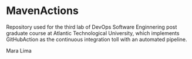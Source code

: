 # MavenActions

Repository used for the third lab of DevOps Software Enginnering post graduate course at Atlantic Technological University, which implements GitHubAction as the continuous integration toll with an automated pipeline.

Mara Lima
